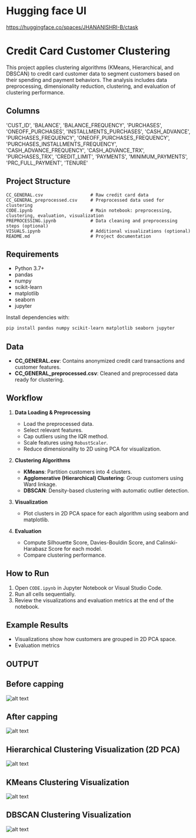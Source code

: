 # Hugging face UI
https://huggingface.co/spaces/JHANANISHRI-B/ctask
# Credit Card Customer Clustering

This project applies clustering algorithms (KMeans, Hierarchical, and DBSCAN) to credit card customer data to segment customers based on their spending and payment behaviors. The analysis includes data preprocessing, dimensionality reduction, clustering, and evaluation of clustering performance.

## Columns

'CUST_ID',
 'BALANCE',
 'BALANCE_FREQUENCY',
 'PURCHASES',
 'ONEOFF_PURCHASES',
 'INSTALLMENTS_PURCHASES',
 'CASH_ADVANCE',
 'PURCHASES_FREQUENCY',
 'ONEOFF_PURCHASES_FREQUENCY',
 'PURCHASES_INSTALLMENTS_FREQUENCY',
 'CASH_ADVANCE_FREQUENCY',
 'CASH_ADVANCE_TRX',
 'PURCHASES_TRX',
 'CREDIT_LIMIT',
 'PAYMENTS',
 'MINIMUM_PAYMENTS',
 'PRC_FULL_PAYMENT',
 'TENURE'

## Project Structure

```
CC_GENERAL.csv                  # Raw credit card data
CC_GENERAL_preprocessed.csv     # Preprocessed data used for clustering
CODE.ipynb                      # Main notebook: preprocessing, clustering, evaluation, visualization
PREPROCESSING.ipynb             # Data cleaning and preprocessing steps (optional)
VISUALS.ipynb                   # Additional visualizations (optional)
README.md                       # Project documentation
```

## Requirements

- Python 3.7+
- pandas
- numpy
- scikit-learn
- matplotlib
- seaborn
- jupyter

Install dependencies with:
```sh
pip install pandas numpy scikit-learn matplotlib seaborn jupyter
```

## Data

- **CC_GENERAL.csv**: Contains anonymized credit card transactions and customer features.
- **CC_GENERAL_preprocessed.csv**: Cleaned and preprocessed data ready for clustering.

## Workflow

1. **Data Loading & Preprocessing**
   - Load the preprocessed data.
   - Select relevant features.
   - Cap outliers using the IQR method.
   - Scale features using `RobustScaler`.
   - Reduce dimensionality to 2D using PCA for visualization.

2. **Clustering Algorithms**
   - **KMeans**: Partition customers into 4 clusters.
   - **Agglomerative (Hierarchical) Clustering**: Group customers using Ward linkage.
   - **DBSCAN**: Density-based clustering with automatic outlier detection.

3. **Visualization**
   - Plot clusters in 2D PCA space for each algorithm using seaborn and matplotlib.

4. **Evaluation**
   - Compute Silhouette Score, Davies-Bouldin Score, and Calinski-Harabasz Score for each model.
   - Compare clustering performance.

## How to Run

1. Open `CODE.ipynb` in Jupyter Notebook or Visual Studio Code.
2. Run all cells sequentially.
3. Review the visualizations and evaluation metrics at the end of the notebook.

## Example Results

- Visualizations show how customers are grouped in 2D PCA space.
- Evaluation metrics



## OUTPUT

## Before capping
![alt text](image-3.png)
## After capping
![alt text](image-4.png)
## Hierarchical Clustering Visualization (2D PCA)
![alt text](image.png)
## KMeans Clustering Visualization
![alt text](image-1.png)
## DBSCAN Clustering Visualization
![alt text](image-2.png)
